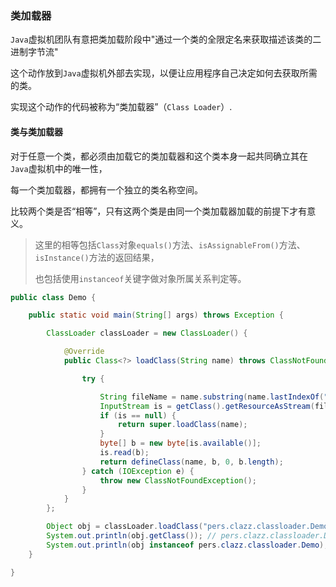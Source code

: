 ### 类加载器

`Java`虚拟机团队有意把类加载阶段中"通过一个类的全限定名来获取描述该类的二进制字节流"

这个动作放到`Java`虚拟机外部去实现，以便让应用程序自己决定如何去获取所需的类。

实现这个动作的代码被称为“类加载器”（`Class Loader`）.



#### 类与类加载器

对于任意一个类，都必须由加载它的类加载器和这个类本身一起共同确立其在`Java`虚拟机中的唯一性，

每一个类加载器，都拥有一个独立的类名称空间。

比较两个类是否“相等”，只有这两个类是由同一个类加载器加载的前提下才有意义。

> 这里的相等包括`Class`对象`equals()`方法、`isAssignableFrom()`方法、`isInstance()`方法的返回结果，
>
> 也包括使用`instanceof`关键字做对象所属关系判定等。

```java
public class Demo {

    public static void main(String[] args) throws Exception {

        ClassLoader classLoader = new ClassLoader() {

            @Override
            public Class<?> loadClass(String name) throws ClassNotFoundException {

                try {

                    String fileName = name.substring(name.lastIndexOf(".") + 1) + ".class";
                    InputStream is = getClass().getResourceAsStream(fileName);
                    if (is == null) {
                        return super.loadClass(name);
                    }
                    byte[] b = new byte[is.available()];
                    is.read(b);
                    return defineClass(name, b, 0, b.length);
                } catch (IOException e) {
                    throw new ClassNotFoundException();
                }
            }
        };

        Object obj = classLoader.loadClass("pers.clazz.classloader.Demo").newInstance();
        System.out.println(obj.getClass()); // pers.clazz.classloader.Demo
        System.out.println(obj instanceof pers.clazz.classloader.Demo); // false
    }

}
```

